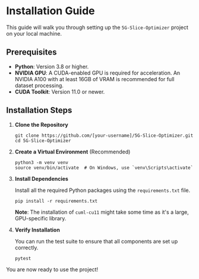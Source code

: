 # Installation Guide

This guide will walk you through setting up the `5G-Slice-Optimizer` project on your local machine.

## Prerequisites

- **Python**: Version 3.8 or higher.
- **NVIDIA GPU**: A CUDA-enabled GPU is required for acceleration. An NVIDIA A100 with at least 16GB of VRAM is recommended for full dataset processing.
- **CUDA Toolkit**: Version 11.0 or newer.

## Installation Steps

1.  **Clone the Repository**

    ```
    git clone https://github.com/[your-username]/5G-Slice-Optimizer.git
    cd 5G-Slice-Optimizer
    ```

2.  **Create a Virtual Environment** (Recommended)

    ```
    python3 -m venv venv
    source venv/bin/activate  # On Windows, use `venv\Scripts\activate`
    ```

3.  **Install Dependencies**

    Install all the required Python packages using the `requirements.txt` file.

    ```
    pip install -r requirements.txt
    ```

    **Note**: The installation of `cuml-cu11` might take some time as it's a large, GPU-specific library.

4.  **Verify Installation**

    You can run the test suite to ensure that all components are set up correctly.

    ```
    pytest
    ```

You are now ready to use the project!
